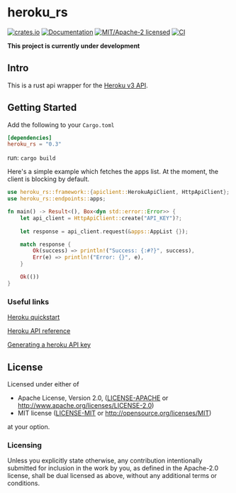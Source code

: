 # heroku_rs

[![crates.io](https://img.shields.io/crates/v/heroku_rs.svg)](https://crates.io/crates/heroku_rs)
[![Documentation](https://docs.rs/heroku_rs/badge.svg)](https://docs.rs/heroku_rs)
[![MIT/Apache-2 licensed](https://img.shields.io/crates/l/heroku_rs.svg)](./LICENSE)
[![CI](https://github.com/bensadiku/heroku_rs/workflows/Heroku/badge.svg)](https://github.com/bensadiku/heroku_rs/actions?query=workflow%3AHerokuCI)

**This project is currently under development**

## Intro

This is a rust api wrapper for the [Heroku v3 API](https://devcenter.heroku.com/articles/platform-api-reference/).

## Getting Started
Add the following to your `Cargo.toml`

```toml
[dependencies]
heroku_rs = "0.3"
```
run: `cargo build`

Here's a simple example which fetches the apps list. At the moment, the client is blocking by default.

```rust
use heroku_rs::framework::{apiclient::HerokuApiClient, HttpApiClient};
use heroku_rs::endpoints::apps;

fn main() -> Result<(), Box<dyn std::error::Error>> {
    let api_client = HttpApiClient::create("API_KEY")?;
    
    let response = api_client.request(&apps::AppList {});

    match response {
        Ok(success) => println!("Success: {:#?}", success),
        Err(e) => println!("Error: {}", e),
    }

    Ok(())
}
```
    
### Useful links

[Heroku quickstart](https://devcenter.heroku.com/articles/platform-api-quickstart) 

[Heroku API reference](https://devcenter.heroku.com/articles/platform-api-reference)

[Generating a heroku API key](https://help.heroku.com/PBGP6IDE/how-should-i-generate-an-api-key-that-allows-me-to-use-the-heroku-platform-api)



## License

Licensed under either of

 * Apache License, Version 2.0, ([LICENSE-APACHE](LICENSE-APACHE) or http://www.apache.org/licenses/LICENSE-2.0)
 * MIT license ([LICENSE-MIT](LICENSE-MIT) or http://opensource.org/licenses/MIT)

at your option.

### Licensing

Unless you explicitly state otherwise, any contribution intentionally submitted
for inclusion in the work by you, as defined in the Apache-2.0 license, shall be
dual licensed as above, without any additional terms or conditions.


